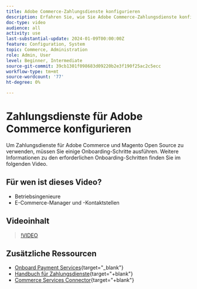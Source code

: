 ```yaml
---
title: Adobe Commerce-Zahlungsdienste konfigurieren
description: Erfahren Sie, wie Sie Adobe Commerce-Zahlungsdienste konfigurieren.
doc-type: video
audience: all
activity: use
last-substantial-update: 2024-01-09T00:00:00Z
feature: Configuration, System
topic: Commerce, Administration
role: Admin, User
level: Beginner, Intermediate
source-git-commit: 39cb1301f098683d09220b2e3f190f25ac2c5ecc
workflow-type: tm+mt
source-wordcount: '77'
ht-degree: 0%

---
```


# Zahlungsdienste für Adobe Commerce konfigurieren

Um Zahlungsdienste für Adobe Commerce und Magento Open Source zu verwenden, müssen Sie einige Onboarding-Schritte ausführen. Weitere Informationen zu den erforderlichen Onboarding-Schritten finden Sie im folgenden Video.

## Für wen ist dieses Video?

- Betriebsingenieure
- E-Commerce-Manager und -Kontaktstellen

## Videoinhalt

>[!VIDEO](https://video.tv.adobe.com/v/3425958?learn=on)

## Zusätzliche Ressourcen

- [Onboard Payment Services](https://experienceleague.adobe.com/docs/commerce-merchant-services/payment-services/get-started/onboard.html){target="_blank"}
- [Handbuch für Zahlungsdienste](https://experienceleague.adobe.com/docs/commerce-merchant-services/payment-services/guide-overview.html){target="+blank"}
- [Commerce Services Connector](https://experienceleague.adobe.com/docs/commerce-merchant-services/user-guides/integration-services/saas.html){target="+blank"}
